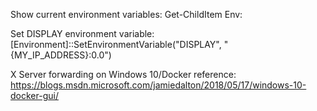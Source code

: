 Show current environment variables: Get-ChildItem Env:

Set DISPLAY environment variable: [Environment]::SetEnvironmentVariable("DISPLAY", "{MY_IP_ADDRESS}:0.0")

X Server forwarding on Windows 10/Docker reference: https://blogs.msdn.microsoft.com/jamiedalton/2018/05/17/windows-10-docker-gui/
